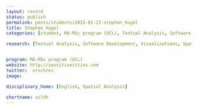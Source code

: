 ```yaml
---
layout: record
status: publish
permalink: posts/students/2015-01-23-stephan_hugel
title: Stephan Hugel
categories: [student, MA-MSc program (UCL), Textual Analysis, Software Development, Visualizations, Spatial Humanities]

research: [Textual Analysis, Software Development, Visualizations, Spatial Humanities]


program: MA-MSc program (UCL)
website: http://sensitivecities.com
twitter:  urschrei
image: 

disciplinary_home: [English, Spatial Analysis]

shortname: ucldh
---
```


